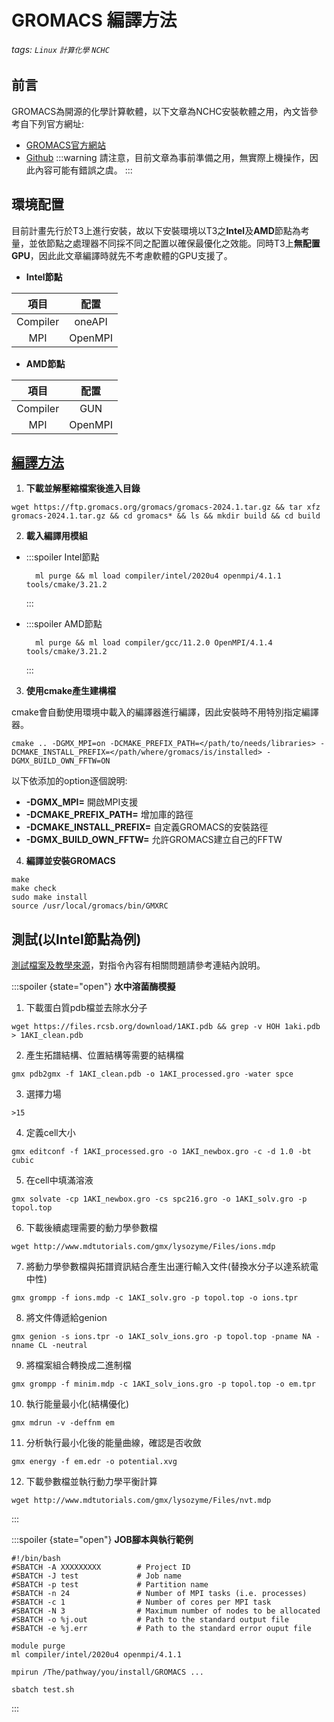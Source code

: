 # GROMACS 編譯方法

###### tags: `Linux` `計算化學` `NCHC`

## 前言

GROMACS為開源的化學計算軟體，以下文章為NCHC安裝軟體之用，內文皆參考自下列官方網址:
- [GROMACS官方網站](https://manual.gromacs.org/2024.1/index.html)
- [Github](https://github.com/gromacs/gromacs)
:::warning
請注意，目前文章為事前準備之用，無實際上機操作，因此內容可能有錯誤之虞。
:::

## 環境配置

目前計畫先行於T3上進行安裝，故以下安裝環境以T3之**Intel**及**AMD**節點為考量，並依節點之處理器不同採不同之配置以確保最優化之效能。同時T3上**無配置GPU**，因此此文章編譯時就先不考慮軟體的GPU支援了。

- **Intel節點**

| 項目 | 配置 |
| :--: | :--: |
| Compiler | oneAPI |
| MPI | OpenMPI |

- **AMD節點**

| 項目 | 配置 |
| :--: | :--: |
| Compiler | GUN |
| MPI | OpenMPI |

## [編譯方法](https://manual.gromacs.org/2024.1/install-guide/index.html#cmake-advanced-options)

1. **下載並解壓縮檔案後進入目錄**

```bash!
wget https://ftp.gromacs.org/gromacs/gromacs-2024.1.tar.gz && tar xfz gromacs-2024.1.tar.gz && cd gromacs* && ls && mkdir build && cd build
```

2. **載入編譯用模組**

- :::spoiler Intel節點
  ```bash!
    ml purge && ml load compiler/intel/2020u4 openmpi/4.1.1 tools/cmake/3.21.2
  ```
  :::
  
- :::spoiler AMD節點
  ```bash!
    ml purge && ml load compiler/gcc/11.2.0 OpenMPI/4.1.4 tools/cmake/3.21.2
  ```
  :::
  
3. **使用cmake產生建構檔**

cmake會自動使用環境中載入的編譯器進行編譯，因此安裝時不用特別指定編譯器。

```bash!
cmake .. -DGMX_MPI=on -DCMAKE_PREFIX_PATH=</path/to/needs/libraries> -DCMAKE_INSTALL_PREFIX=</path/where/gromacs/is/installed> -DGMX_BUILD_OWN_FFTW=ON
```

以下依添加的option逐個說明:
- **-DGMX_MPI=** 開啟MPI支援
- **-DCMAKE_PREFIX_PATH=** 增加庫的路徑
- **-DCMAKE_INSTALL_PREFIX=** 自定義GROMACS的安裝路徑
- **-DGMX_BUILD_OWN_FFTW=** 允許GROMACS建立自己的FFTW

4. **編譯並安裝GROMACS**

```bash!=
make
make check
sudo make install
source /usr/local/gromacs/bin/GMXRC
```

## 測試(以Intel節點為例)

[測試檔案及教學來源](http://www.mdtutorials.com/gmx/lysozyme/index.html)，對指令內容有相關問題請參考連結內說明。

:::spoiler {state="open"} **水中溶菌酶模擬**

1. 下載蛋白質pdb檔並去除水分子

```bash!
wget https://files.rcsb.org/download/1AKI.pdb && grep -v HOH 1aki.pdb > 1AKI_clean.pdb
```

2. 產生拓譜結構、位置結構等需要的結構檔

```bash!
gmx pdb2gmx -f 1AKI_clean.pdb -o 1AKI_processed.gro -water spce
```

3. 選擇力場

```bash!
>15
```

4. 定義cell大小

```bash!
gmx editconf -f 1AKI_processed.gro -o 1AKI_newbox.gro -c -d 1.0 -bt cubic
```

5. 在cell中填滿溶液

```bash!
gmx solvate -cp 1AKI_newbox.gro -cs spc216.gro -o 1AKI_solv.gro -p topol.top
```

6. 下載後續處理需要的動力學參數檔

```bash!
wget http://www.mdtutorials.com/gmx/lysozyme/Files/ions.mdp
```

7. 將動力學參數檔與拓譜資訊結合產生出運行輸入文件(替換水分子以達系統電中性)

```bash!
gmx grompp -f ions.mdp -c 1AKI_solv.gro -p topol.top -o ions.tpr
```

8. 將文件傳遞給genion

```bash!
gmx genion -s ions.tpr -o 1AKI_solv_ions.gro -p topol.top -pname NA -nname CL -neutral
```

9. 將檔案組合轉換成二進制檔

```bash!
gmx grompp -f minim.mdp -c 1AKI_solv_ions.gro -p topol.top -o em.tpr
```

10. 執行能量最小化(結構優化)

```bash!
gmx mdrun -v -deffnm em
```

11. 分析執行最小化後的能量曲線，確認是否收斂

```bash!
gmx energy -f em.edr -o potential.xvg
```

12. 下載參數檔並執行動力學平衡計算

```bash!
wget http://www.mdtutorials.com/gmx/lysozyme/Files/nvt.mdp
```

:::


:::spoiler {state="open"} **JOB腳本與執行範例**

```bash!
#!/bin/bash
#SBATCH -A XXXXXXXXX        # Project ID
#SBATCH -J test             # Job name
#SBATCH -p test             # Partition name
#SBATCH -n 24               # Number of MPI tasks (i.e. processes)
#SBATCH -c 1                # Number of cores per MPI task
#SBATCH -N 3                # Maximum number of nodes to be allocated
#SBATCH -o %j.out           # Path to the standard output file
#SBATCH -e %j.err           # Path to the standard error ouput file

module purge
ml compiler/intel/2020u4 openmpi/4.1.1

mpirun /The/pathway/you/install/GROMACS ...
```

```bash!
sbatch test.sh
```

:::

